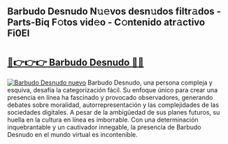 ## Barbudo Desnudo N𝚞𝚎vos desn𝚞dos filtr𝚊dos - Parts-Biq F𝚘tos vid𝚎o - C𝚘ntenido atr𝚊ctivo Fi0EI

# <h2><a href="http://mb0x8g.tromn.icu/?c=Barbudo+Desnudo">🔗👉👉👉 Barbudo Desnudo 🔗🔗</a></h2>

[![Barbudo Desnudo nuevo](https://i.imgur.com/pEAQMta.gif)](http://mb0x8g.tromn.icu/?c=Barbudo+Desnudo)
Barbudo Desnudo, una persona compleja y esquiva, desafía la categorización fácil. Su enfoque único para crear una presencia en línea ha fascinado y provocado observadores, generando debates sobre moralidad, autorrepresentación y las complejidades de las sociedades digitales. A pesar de la ambigüedad de sus planes futuros, su huella en la cultura en línea es imborrable. Con una determinación inquebrantable y un cautivador innegable, la presencia de Barbudo Desnudo en el mundo virtual es incontenible.
